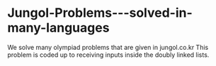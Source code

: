 # Jungol-Problems---solved-in-many-languages
We solve many olympiad problems that are given in jungol.co.kr
This problem is coded up to receiving inputs inside the doubly linked lists.
